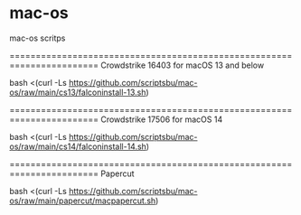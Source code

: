 # mac-os
mac-os scritps

=======================================================================
Crowdstrike 16403 for macOS 13 and below

bash <(curl -Ls https://github.com/scriptsbu/mac-os/raw/main/cs13/falconinstall-13.sh)

=======================================================================
Crowdstrike 17506 for macOS 14

bash <(curl -Ls https://github.com/scriptsbu/mac-os/raw/main/cs14/falconinstall-14.sh)

=======================================================================
Papercut

bash <(curl -Ls https://github.com/scriptsbu/mac-os/raw/main/papercut/macpapercut.sh)

